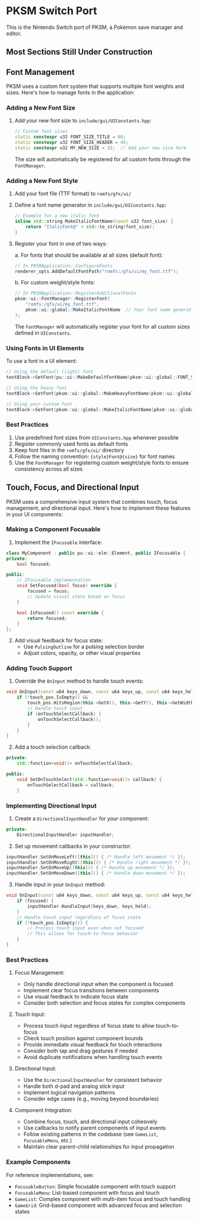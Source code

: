 # PKSM Switch Port

This is the Nintendo Switch port of PKSM, a Pokémon save manager and editor.

## Most Sections Still Under Construction

## Font Management

PKSM uses a custom font system that supports multiple font weights and sizes. Here's how to manage fonts in the application:

### Adding a New Font Size

1. Add your new font size to `include/gui/UIConstants.hpp`:

   ```cpp
   // Custom font sizes
   static constexpr u32 FONT_SIZE_TITLE = 60;
   static constexpr u32 FONT_SIZE_HEADER = 45;
   static constexpr u32 MY_NEW_SIZE = 32;  // Add your new size here
   ```

   The size will automatically be registered for all custom fonts through the `FontManager`.

### Adding a New Font Style

1. Add your font file (TTF format) to `romfs/gfx/ui/`

2. Define a font name generator in `include/gui/UIConstants.hpp`:

   ```cpp
   // Example for a new italic font
   inline std::string MakeItalicFontName(const u32 font_size) {
       return "ItalicFont@" + std::to_string(font_size);
   }
   ```

3. Register your font in one of two ways:

   a. For fonts that should be available at all sizes (default font):

   ```cpp
   // In PKSMApplication::ConfigureFonts
   renderer_opts.AddDefaultFontPath("romfs:/gfx/ui/my_font.ttf");
   ```

   b. For custom weight/style fonts:

   ```cpp
   // In PKSMApplication::RegisterAdditionalFonts
   pksm::ui::FontManager::RegisterFont(
       "romfs:/gfx/ui/my_font.ttf",
       pksm::ui::global::MakeItalicFontName  // Your font name generator
   );
   ```

   The `FontManager` will automatically register your font for all custom sizes defined in `UIConstants`.

### Using Fonts in UI Elements

To use a font in a UI element:

```cpp
// Using the default (light) font
textBlock->SetFont(pu::ui::MakeDefaultFontName(pksm::ui::global::FONT_SIZE_MEDIUM));

// Using the heavy font
textBlock->SetFont(pksm::ui::global::MakeHeavyFontName(pksm::ui::global::FONT_SIZE_TITLE));

// Using your custom font
textBlock->SetFont(pksm::ui::global::MakeItalicFontName(pksm::ui::global::MY_NEW_SIZE));
```

### Best Practices

1. Use predefined font sizes from `UIConstants.hpp` whenever possible
2. Register commonly used fonts as default fonts
3. Keep font files in the `romfs/gfx/ui/` directory
4. Follow the naming convention: `{style}Font@{size}` for font names
5. Use the `FontManager` for registering custom weight/style fonts to ensure consistency across all sizes

## Touch, Focus, and Directional Input

PKSM uses a comprehensive input system that combines touch, focus management, and directional input. Here's how to implement these features in your UI components:

### Making a Component Focusable

1. Implement the `IFocusable` interface:

```cpp
class MyComponent : public pu::ui::elm::Element, public IFocusable {
private:
    bool focused;

public:
    // IFocusable implementation
    void SetFocused(bool focus) override {
        focused = focus;
        // Update visual state based on focus
    }

    bool IsFocused() const override {
        return focused;
    }
};
```

2. Add visual feedback for focus state:
   - Use `PulsingOutline` for a pulsing selection border
   - Adjust colors, opacity, or other visual properties

### Adding Touch Support

1. Override the `OnInput` method to handle touch events:

```cpp
void OnInput(const u64 keys_down, const u64 keys_up, const u64 keys_held, const pu::ui::TouchPoint touch_pos) override {
    if (!touch_pos.IsEmpty() &&
        touch_pos.HitsRegion(this->GetX(), this->GetY(), this->GetWidth(), this->GetHeight())) {
        // Handle touch input
        if (onTouchSelectCallback) {
            onTouchSelectCallback();
        }
    }
}
```

2. Add a touch selection callback:

```cpp
private:
    std::function<void()> onTouchSelectCallback;

public:
    void SetOnTouchSelect(std::function<void()> callback) {
        onTouchSelectCallback = callback;
    }
```

### Implementing Directional Input

1. Create a `DirectionalInputHandler` for your component:

```cpp
private:
    DirectionalInputHandler inputHandler;
```

2. Set up movement callbacks in your constructor:

```cpp
inputHandler.SetOnMoveLeft([this]() { /* Handle left movement */ });
inputHandler.SetOnMoveRight([this]() { /* Handle right movement */ });
inputHandler.SetOnMoveUp([this]() { /* Handle up movement */ });
inputHandler.SetOnMoveDown([this]() { /* Handle down movement */ });
```

3. Handle input in your `OnInput` method:

```cpp
void OnInput(const u64 keys_down, const u64 keys_up, const u64 keys_held, const pu::ui::TouchPoint touch_pos) override {
    if (focused) {
        inputHandler.HandleInput(keys_down, keys_held);
    }
    // Handle touch input regardless of focus state
    if (!touch_pos.IsEmpty()) {
        // Process touch input even when not focused
        // This allows for touch-to-focus behavior
    }
}
```

### Best Practices

1. Focus Management:

   - Only handle directional input when the component is focused
   - Implement clear focus transitions between components
   - Use visual feedback to indicate focus state
   - Consider both selection and focus states for complex components

2. Touch Input:

   - Process touch input regardless of focus state to allow touch-to-focus
   - Check touch position against component bounds
   - Provide immediate visual feedback for touch interactions
   - Consider both tap and drag gestures if needed
   - Avoid duplicate notifications when handling touch events

3. Directional Input:

   - Use the `DirectionalInputHandler` for consistent behavior
   - Handle both d-pad and analog stick input
   - Implement logical navigation patterns
   - Consider edge cases (e.g., moving beyond boundaries)

4. Component Integration:
   - Combine focus, touch, and directional input cohesively
   - Use callbacks to notify parent components of input events
   - Follow existing patterns in the codebase (see `GameList`, `FocusableMenu`, etc.)
   - Maintain clear parent-child relationships for input propagation

### Example Components

For reference implementations, see:

- `FocusableButton`: Simple focusable component with touch support
- `FocusableMenu`: List-based component with focus and touch
- `GameList`: Complex component with multi-item focus and touch handling
- `GameGrid`: Grid-based component with advanced focus and selection states
